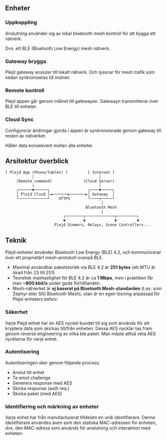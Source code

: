 ## Enheter

### Uppkoppling

Anslutning använder sig av lokal bluetooth mesh kontroll för att bygga ett nätverk.

Dvs. ett BLE (Bluetooth Low Energy) mesh nätverk.

### Gateway brygga

Plejd gateway ansluter till lokalt nätverk. Och lyssnar för mesh trafik som sedan synkroniseras till molnet.

### Remote kontroll

Plejd appen går genom målnet till gatewayen. Gatewayn transmitterar över BLE till enheter.

### Cloud Sync

Configurerar ändringar gjorda i appen är synkronsierade genom gateway till resten
av nätverket.

Håller data konsekvent mellan alla enheter.

## Arsitektur överblick

```
[ Plejd App (Phone/Tablet) ]         [ Internet ]
            │                             │
     (Remote command)              (Cloud Server)
            │                             │
     ┌──────▼──────┐                 ┌────▼─────┐
     │ Plejd Cloud │◄───────►───────►│ Gateway  │
     └─────────────┘    HTTPS        └────┬─────┘
                                           │
                                    Bluetooth Mesh
                                           │
                          ┌────────┬─────────────┬─────────┐
                          ▼        ▼             ▼         ▼
                      Plejd Dimmers, Relays, Scene Controllers...
```

## Teknik

Plejd-enheter använder Bluetooth Low Energy (BLE) 4.2, och kommunicerar över ett proprietärt mesh-protokoll ovanpå BLE.

- Maximal användbar paketstorlek via BLE 4.2 är **251 bytes** (att MTU är ökad från 23 till 251).
- Teoretisk maxhastighet för BLE 4.2 är ca **1 Mbps**, men i praktiken får man **~800 kbit/s** under goda förhållanden.
- Mesh-nätverket är **ej baserat på Bluetooth Mesh-standarden** (t.ex. som Zephyr eller SIG Bluetooth Mesh), utan är en egen lösning anpassad för Plejd-enheters behov.

### Säkerhet

Varje Plejd enhet har en AES nyckel bundet till sig som används för att kryptera data som skickas till/från enheten. Dessa AES nycklar tas fram genom reverse engineering av olika ble paket. Man måste alltså veta AES nycklarna för varje enhet.

### Autentisering

Autentiseringen sker genom följande process:

- Anslut till enhet
- Ta emot challenge
- Generera response med AES
- Skicka response (auth req.)
- Skicka paket (med AES)

### Identifiering och märkning av enheter

Varje enhet har från manufacturerat tilldelats en unik identifierare. Denna identifierare användes även som den statiska MAC-adressen för enheten, dvs. den MAC-adress som används för anslutning och interaktion med enheten.